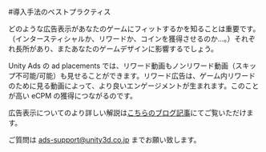 #導入手法のベストプラクティス

どのような広告表示があなたのゲームにフィットするかを知ることは重要です。（インタースティシャルか、リワードか、コインを獲得させるのか...。）それぞれ長所があり、またあなたのゲームデザインに影響するでしょう。

Unity Ads の ad placements では、リワード動画もノンリワード動画（スキップ不可能/可能）も見せることができます。リワード広告は、ゲーム内リワードのために見る動画によって、より良いエンゲージメントが生まれます。このことが高い eCPM の獲得につながるのです。

広告表示についてのより詳しい解説は[こちらのブログ記事](http://blogs.unity3d.com/2015/04/15/a-designers-guide-to-using-video-ads/)にてご覧いただけます。

ご質問は [ads-support@unity3d.co.jp](mailto:ads-support@unity3d.co.jp) までお願い致します。 
